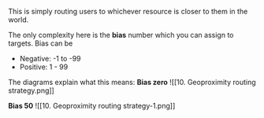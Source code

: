 This is simply routing users to whichever resource is closer to them in the world.

The only complexity here is the **bias** number which you can assign to targets.
Bias can be 
- Negative: -1 to -99  
- Positive: 1 - 99

The diagrams explain what this means:
**Bias zero**
![[10. Geoproximity routing strategy.png]]

**Bias 50**
![[10. Geoproximity routing strategy-1.png]]
